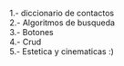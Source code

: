 1.- diccionario de contactos <br> 
2.- Algoritmos de busqueda  <br>
3.- Botones <br>
4.- Crud    <br>
5.- Estetica y cinematicas :)   <br>
